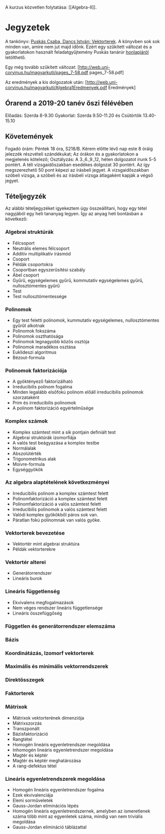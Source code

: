 A kurzus közvetlen folytatása: [[Algebra-II]].

# Jegyzetek
A tankönyv: [Puskás Csaba, Dancs István: Vektorterek](http://hunteka.uni-corvinus.hu/record/-/record/BCEKK379187).
A könyvben sok sok minden van,  amire nem jut majd időnk. 
Ezért egy szűkített változat és a gyakorlatokon használt feladatgyűjtemény
Puskás tanárúr [honlapjáról](http://web.uni-corvinus.hu/puskas) letölthető.

Egy még tovább szűkített változat: [http://web.uni-corvinus.hu/magyarkuti/pages_7-58.pdf pages_7-58.pdf]

Az eredmények a kis dolgozatok után: [http://web.uni-corvinus.hu/magyarkuti/Algebra1Eredmenyek.pdf Eredmények]

## Órarend a 2019-20 tanév őszi félévében
Előadás: Szerda 8-9.30
Gyakorlat: Szerda 9.50-11.20 és Csütörtök 13.40-15.10

## Követemények
<!--
A kurzus szillabusza [http://web.uni-corvinus.hu/magyarkuti/4MA12NAK62B-2018.pdf letölthető],
de itt összefoglalom legfontosabbakat:
-->
 Fogadó órám: Péntek 18 óra, S218/B. Kérem előtte lévő nap este 8 óráig jelezzék részvételi szándékukat;
 Az órákon és a gyakorlatokon a megjelenés kötelező;
 Osztályzás: 
 A 3.,6.,9.,12, héten dolgozatot írunk 5-5 pontért. 
 A téli vizsgaidőszakban esedékes dolgozat 30 pontért. Az így megszerezhető 50 pont képezi az írásbeli jegyet.
 A vizsgaidőszakban szóbeli vizsga, a szóbeli és az írásbeli vizsga átlagaként kapják a végső jegyet.

## Tételjegyzék
Az alábbi tételjegyzéket igyekeztem úgy összeállítani, hogy egy tétel nagyjából egy heti tananyag legyen.
Így az anyag heti bontásban a következő:
### Algebrai struktúrák
* Félcsoport
* Neutrális elemes félcsoport
* Additív multiplikatív írásmód
* Csoport
* Példák csoportokra
* Csoportban egyszerűsítési szabály
* Ábel csoport
* Gyűrű, egységelemes gyűrű, kommutatív egységelemes gyűrű, nullosztómentes gyűrű
* Test
* Test nullosztómentessége

### Polinomok
* Egy test feletti polinomok, kummutatív egységelemes, nullosztómentes gyűrűt alkotnak
* Polinomok fokszáma
* Polinomok oszthatósága
* Polinomok legnagyobb közös osztója
* Polinomok maradékos osztása
* Euklideszi algoritmus
* Bézout-formula

### Polinomok faktorizációja 
* A gyöktényező faktorizálható
* Irreducibilis polinom fogalma
* Minden legalább elsőfokú polinom előáll irreducibilis polinomok szorzataként
* Prim és irreducibilis polinomok
* A polinom faktorizáció egyértelműsége

### Komplex számok 
* Komplex számtest mint a sík pontjain definiált test
* Algebrai struktúrák izomorfiája
* A valós test beágyazása a komplex testbe
* Normálalak
* Abszolútérték
* Trigonometrikus alak
* Moivre-formula
* Egységgyökök

### Az algebra alaptételének következményei 
* Irreducibilis polinom a komplex számtest felett
* Polinomfaktorizáció a komplex számtest felett
* Polinomfaktorizáció a valós számtest felett
* Irreducibilis polinomok a valós számtest felett
* Valódi komplex gyökökből páros sok van.
* Páratlan fokú polinomnak van valós gyöke.

### Vektorterek bevezetése 
* Vektortér mint algebrai struktúra
* Példák vektorterekre

### Vektortér alterei 
* Generátorrendszer
* Lineáris burok

### Lineáris függetlenség 
* Ekvivalens megfogalmazások
* Nem véges rendszer lineáris függetlensége
* Lineáris összefüggőség

### Független és generátorrendszer elemszáma 

### Bázis 

### Koordinátázás, Izomorf vektorterek 

### Maximális és minimális vektorrendszerek 

### Direktösszegek 

### Faktorterek 

### Mátrixok 
* Mátrixok vektorterének dimenziója
* Mátrixszorzás
* Transzponált
* Bázisfaktorizáció
* Rangtétel
* Homogén lineáris egyenletrendszer megoldása
* Inhomogén lineáris egyenletrendszer megoldása
* Magtér és képtér
* Magtér és képtér meghatározása
* A rang-defektus tétel

### Lineáris egyenletrendszerek megoldása 
* Homogén lineáris egyenletrendszer fogalma
* Ezek ekvivalenciája
* Elemi sorműveletek
* Gauss-Jordan eliminációs lépés
* Homogén lineáris egyenletrendszernek, amelyben az ismeretlenek száma több mint az egyenletek száma, mindig van nem triviális megoldása
* Gauss-Jordan elimináció táblázattal
